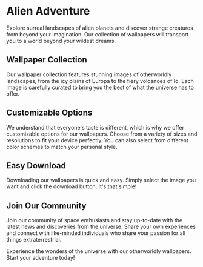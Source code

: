 <!--font:Poppins-->

# Alien Adventure

Explore surreal landscapes of alien planets and discover strange creatures from beyond your imagination. Our collection of wallpapers will transport you to a world beyond your wildest dreams.

## Wallpaper Collection

Our wallpaper collection features stunning images of otherworldly landscapes, from the icy plains of Europa to the fiery volcanoes of Io. Each image is carefully curated to bring you the best of what the universe has to offer.

## Customizable Options

We understand that everyone's taste is different, which is why we offer customizable options for our wallpapers. Choose from a variety of sizes and resolutions to fit your device perfectly. You can also select from different color schemes to match your personal style.

## Easy Download

Downloading our wallpapers is quick and easy. Simply select the image you want and click the download button. It's that simple!

## Join Our Community

Join our community of space enthusiasts and stay up-to-date with the latest news and discoveries from the universe. Share your own experiences and connect with like-minded individuals who share your passion for all things extraterrestrial.

Experience the wonders of the universe with our otherworldly wallpapers. Start your adventure today!

<!--

Write me markdown content of website with wallpaper:

"A surreal landscape of alien planets and strange, otherworldly creatures."

The header of the page should not be copy of the text but rather a real content of the website which is using this wallpaper.


---


# Welcome to Our Otherworldly Adventure

Explore surreal landscapes of alien planets and discover strange creatures from beyond your imagination. Our collection of wallpapers will transport you to a world beyond your wildest dreams.

## Wallpaper Collection

Our wallpaper collection features stunning images of otherworldly landscapes, from the icy plains of Europa to the fiery volcanoes of Io. Each image is carefully curated to bring you the best of what the universe has to offer.

## Customizable Options

We understand that everyone's taste is different, which is why we offer customizable options for our wallpapers. Choose from a variety of sizes and resolutions to fit your device perfectly. You can also select from different color schemes to match your personal style.

## Easy Download

Downloading our wallpapers is quick and easy. Simply select the image you want and click the download button. It's that simple!

## Join Our Community

Join our community of space enthusiasts and stay up-to-date with the latest news and discoveries from the universe. Share your own experiences and connect with like-minded individuals who share your passion for all things extraterrestrial.

Experience the wonders of the universe with our otherworldly wallpapers. Start your adventure today!


---


Write me a Google font which is best fitting for the website.

Pick from the list:
- Lato
- Dancing Script
- Cinzel
- Montserrat
- Creepster
- Exo 2
- Futura
- Raleway
- Poppins
- Cabin
- Roboto
- Inter
- Orbitron
- Playfair Display
- Barlow Condensed
- Open Sans
- Cormorant Garamond
- Lobster
- Great Vibes
- IBM Plex Sans
- Alegreya
- Cinzel Decorative


Write just the font name nothing else.


---


Poppins

-->
